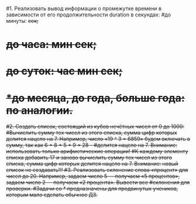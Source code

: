 #1. Реализовать вывод информации о промежутке времени в зависимости от его продолжительности duration в секундах:
#до минуты: <s> сек;
# до часа: <m> мин <s> сек;
# до суток: <h> час <m> мин <s> сек;
# *до месяца, до года, больше года: по аналогии.

#2. Создать список, состоящий из кубов нечётных чисел от 0 до 1000:
#Вычислить сумму тех чисел из этого списка, сумма цифр которых делится нацело на 7. Например, число «19 ^ 3 = 6859» будем включать в сумму, так как 6 + 8 + 5 + 9 = 28 – #делится нацело на 7. Внимание: использовать только арифметические операции!
#К каждому элементу списка добавить 17 и заново вычислить сумму тех чисел из этого списка, сумма цифр которых делится нацело на 7. Внимание: новый список не создавать!!!
#3. Реализовать склонение слова «процент» для чисел до 20. Например, задаем число 5 — получаем «5 процентов», задаем число 2 — получаем «2 процента». Вывести все #склонения для проверки.
#Задачи со * предназначены для продвинутых учеников, которым мало сделать обычное ДЗ.
